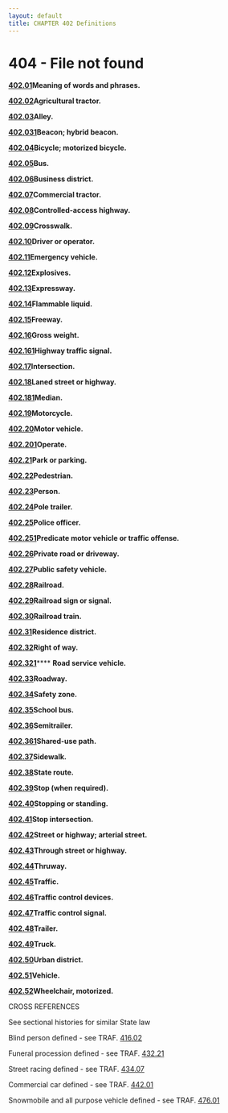 ```yaml
---
layout: default 
title: CHAPTER 402 Definitions 
---
```


<H1>404 - File not found</H1>

[**402.01**](1b8d7690.html)**Meaning of words and phrases.**

[**402.02**](1b909bbe.html)**Agricultural tractor.**

[**402.03**](1b937815.html)**Alley.**

[**402.031**](1b966527.html)**Beacon; hybrid beacon.**

[**402.04**](1b9ca2eb.html)**Bicycle; motorized bicycle.**

[**402.05**](1ba2d538.html)**Bus.**

[**402.06**](1ba6031c.html)**Business district.**

[**402.07**](1baa6504.html)**Commercial tractor.**

[**402.08**](1baee417.html)**Controlled-access highway.**

[**402.09**](1bb1aa9c.html)**Crosswalk.**

[**402.10**](1bb79d6d.html)**Driver or operator.**

[**402.11**](1bba821f.html)**Emergency vehicle.**

[**402.12**](1bbda36a.html)**Explosives.**

[**402.13**](1bc29678.html)**Expressway.**

[**402.14**](1bc6a495.html)**Flammable liquid.**

[**402.15**](1bcaf302.html)**Freeway.**

[**402.16**](1bce69a9.html)**Gross weight.**

[**402.161**](1bd2955c.html)**Highway traffic signal.**

[**402.17**](1bd57173.html)**Intersection.**

[**402.18**](1bdefefa.html)**Laned street or highway.**

[**402.181**](1be2a3cf.html)**Median.**

[**402.19**](1be5eaff.html)**Motorcycle.**

[**402.20**](1be9b814.html)**Motor vehicle.**

[**402.201**](1bf0f403.html)**Operate.**

[**402.21**](1bf4b012.html)**Park or parking.**

[**402.22**](1bf736f5.html)**Pedestrian.**

[**402.23**](1bfab7a4.html)**Person.**

[**402.24**](1bfd8409.html)**Pole trailer.**

[**402.25**](1c01905c.html)**Police officer.**

[**402.251**](1c0583f0.html)**Predicate motor vehicle or traffic
offense.**

[**402.26**](1c0d4747.html)**Private road or driveway.**

[**402.27**](1c127c87.html)**Public safety vehicle.**

[**402.28**](1c1c1411.html)**Railroad.**

[**402.29**](1c1f8df4.html)**Railroad sign or signal.**

[**402.30**](1c239950.html)**Railroad train.**

[**402.31**](1c278b22.html)**Residence district.**

[**402.32**](1c2bed3c.html)**Right of way.**

[**402.321**](1c318a5b.html)\*\*\*\* **Road service vehicle.**

[**402.33**](1c35bd3b.html)**Roadway.**

[**402.34**](1c39341e.html)**Safety zone.**

[**402.35**](1c3daf7b.html)**School bus.**

[**402.36**](1c40d051.html)**Semitrailer.**

[**402.361**](1c43b082.html)**Shared-use path.**

[**402.37**](1c4639d4.html)**Sidewalk.**

[**402.38**](1c494b4d.html)**State route.**

[**402.39**](1c4c5f26.html)**Stop (when required).**

[**402.40**](1c4f9691.html)**Stopping or standing.**

[**402.41**](1c549442.html)**Stop intersection.**

[**402.42**](1c57fe7a.html)**Street or highway; arterial street.**

[**402.43**](1c5d00cf.html)**Through street or highway.**

[**402.44**](1c604735.html)**Thruway.**

[**402.45**](1c64bd34.html)**Traffic.**

[**402.46**](1c67228d.html)**Traffic control devices.**

[**402.47**](1c6bc7ff.html)**Traffic control signal.**

[**402.48**](1c6ff9eb.html)**Trailer.**

[**402.49**](1c737d7c.html)**Truck.**

[**402.50**](1c76cbe2.html)**Urban district.**

[**402.51**](1c795141.html)**Vehicle.**

[**402.52**](1c7c6191.html)**Wheelchair, motorized.**

CROSS REFERENCES

See sectional histories for similar State law

Blind person defined - see TRAF. [416.02](1e4a1caa.html)

Funeral procession defined - see TRAF. [432.21](1fce9f78.html)

Street racing defined - see TRAF. [434.07](21ae0132.html)

Commercial car defined - see TRAF. [442.01](25e5f92b.html)

Snowmobile and all purpose vehicle defined - see TRAF.
[476.01](2852e0c8.html)
